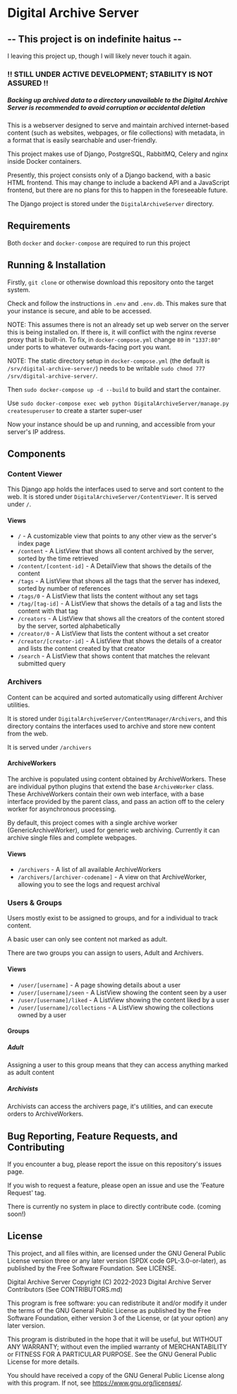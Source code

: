 # Digital Archive Server

## -- This project is on indefinite haitus --
I leaving this project up, though I will likely never touch it again.


### !! STILL UNDER ACTIVE DEVELOPMENT; STABILITY IS NOT ASSURED !!
##### Backing up archived data to a directory unavailable to the Digital Archive Server is recommended to avoid corruption or accidental deletion

This is a webserver designed to serve and maintain archived internet-based content (such as websites, webpages, or file collections) with metadata, 
in a format that is easily searchable and user-friendly.

This project makes use of Django, PostgreSQL, RabbitMQ, Celery and nginx inside Docker containers.

Presently, this project consists only of a Django backend, with a basic HTML frontend. 
This may change to include a backend API and a JavaScript frontend, but there are no plans for this to happen in the foreseeable future.

The Django project is stored under the `DigitalArchiveServer` directory.

## Requirements
Both `docker` and `docker-compose` are required to run this project

## Running & Installation
Firstly, `git clone` or otherwise download this repository onto the target system.

Check and follow the instructions in `.env` and `.env.db`. This makes sure that your instance is secure, and able to be accessed.

NOTE: This assumes there is not an already set up web server on the server this is being installed on. If there is, it will conflict with the nginx reverse proxy that is built-in.
To fix, in `docker-compose.yml` change `80` in `"1337:80"` under ports to whatever outwards-facing port you want.

NOTE: The static directory setup in `docker-compose.yml` (the default is `/srv/digital-archive-server/`) needs to be writable `sudo chmod 777 /srv/digital-archive-server/`.

Then `sudo docker-compose up -d --build` to build and start the container.

Use `sudo docker-compose exec web python DigitalArchiveServer/manage.py createsuperuser` to create a starter super-user

Now your instance should be up and running, and accessible from your server's IP address.

## Components
### Content Viewer
This Django app holds the interfaces used to serve and sort content to the web. 
It is stored under `DigitalArchiveServer/ContentViewer`.
It is served under `/`.

#### Views
 - `/` - A customizable view that points to any other view as the server's index page
 - `/content` - A ListView that shows all content archived by the server, sorted by the time retrieved
 - `/content/[content-id]` - A DetailView that shows the details of the content
 - `/tags` - A ListView that shows all the tags that the server has indexed, sorted by number of references
 - `/tags/0` - A ListView that lists the content without any set tags
 - `/tag/[tag-id]` - A ListView that shows the details of a tag and lists the content with that tag
 - `/creators` - A ListView that shows all the creators of the content stored by the server, sorted alphabetically
 - `/creator/0` - A ListView that lists the content without a set creator
 - `/creator/[creator-id]` - A ListView that shows the details of a creator and lists the content created by that creator
 - `/search` - A ListView that shows content that matches the relevant submitted query

### Archivers
Content can be acquired and sorted automatically using different Archiver utilities.

It is stored under `DigitalArchiveServer/ContentManager/Archivers`, and this directory contains the interfaces used to archive and store new content from the web.

It is served under `/archivers`

#### ArchiveWorkers
The archive is populated using content obtained by ArchiveWorkers. These are individual python plugins that extend the base `ArchiveWorker` class. 
These ArchiveWorkers contain their own web interface, with a base interface provided by the parent class, and pass an action off to the celery worker for asynchronous processing.

By default, this project comes with a single archive worker (GenericArchiveWorker), used for generic web archiving. Currently it can archive single files and complete webpages.

#### Views
 - `/archivers` - A list of all available ArchiveWorkers
 - `/archivers/[archiver-codename]` - A view on that ArchiveWorker, allowing you to see the logs and request archival

### Users & Groups
Users mostly exist to be assigned to groups, and for a individual to track content.

A basic user can only see content not marked as adult. 

There are two groups you can assign to users, Adult and Archivers.

#### Views 
 - `/user/[username]` - A page showing details about a user
 - `/user/[username]/seen` - A ListView showing the content seen by a user 
 - `/user/[username]/liked` - A ListView showing the content liked by a user
 - `/user/[username]/collections` - A ListView showing the collections owned by a user

#### Groups
##### Adult
Assigning a user to this group means that they can access anything marked as adult content

##### Archivists
Archivists can access the archivers page, it's utilities, and can execute orders to ArchiveWorkers.

## Bug Reporting, Feature Requests, and Contributing
If you encounter a bug, please report the issue on this repository's issues page.

If you wish to request a feature, please open an issue and use the 'Feature Request' tag.

There is currently no system in place to directly contribute code. (coming soon!)

## License
This project, and all files within, are licensed under the GNU General Public License version three or any later version (SPDX code GPL-3.0-or-later), as published by the Free Software Foundation.
See LICENSE.

Digital Archive Server
Copyright (C) 2022-2023 Digital Archive Server Contributors (See CONTRIBUTORS.md)

This program is free software: you can redistribute it and/or modify
it under the terms of the GNU General Public License as published by
the Free Software Foundation, either version 3 of the License, or
(at your option) any later version.

This program is distributed in the hope that it will be useful,
but WITHOUT ANY WARRANTY; without even the implied warranty of
MERCHANTABILITY or FITNESS FOR A PARTICULAR PURPOSE.  See the
GNU General Public License for more details.

You should have received a copy of the GNU General Public License
along with this program.  If not, see https://www.gnu.org/licenses/.
